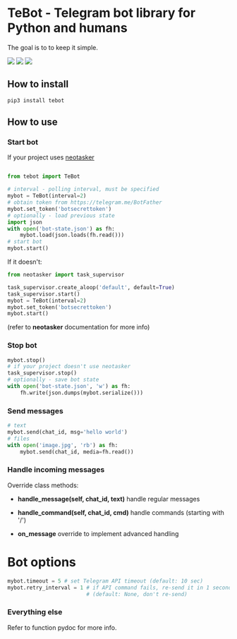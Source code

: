 # TeBot - Telegram bot library for Python and humans

The goal is to to keep it simple.

<img src="https://img.shields.io/pypi/v/tebot.svg" />
<img src="https://img.shields.io/badge/license-MIT-green.svg" />
<img src="https://img.shields.io/badge/python-3.6%20%7C%203.7%20%7C%203.8-blue.svg" />

## How to install

```shell
pip3 install tebot
```

## How to use

### Start bot

If your project uses [neotasker](https://github.com/alttch/neotasker)

```python

from tebot import TeBot

# interval - polling interval, must be specified
mybot = TeBot(interval=2)
# obtain token from https://telegram.me/BotFather
mybot.set_token('botsecrettoken')
# optionally - load previous state
import json
with open('bot-state.json') as fh:
    mybot.load(json.loads(fh.read()))
# start bot
mybot.start()
```

If it doesn't:

```python
from neotasker import task_supervisor

task_supervisor.create_aloop('default', default=True)
task_supervisor.start()
mybot = TeBot(interval=2)
mybot.set_token('botsecrettoken')
mybot.start()
```

(refer to **neotasker** documentation for more info)

### Stop bot

```python
mybot.stop()
# if your project doesn't use neotasker
task_supervisor.stop()
# optionally - save bot state
with open('bot-state.json', 'w') as fh:
    fh.write(json.dumps(mybot.serialize()))
```

### Send messages

```python
# text
mybot.send(chat_id, msg='hello world')
# files
with open('image.jpg', 'rb') as fh:
    mybot.send(chat_id, media=fh.read())
```

### Handle incoming messages

Override class methods:

* **handle_message(self, chat_id, text)** handle regular messages
* **handle_command(self, chat_id, cmd)** handle commands (starting with '/')

* **on_message** override to implement advanced handling

# Bot options

```python
mybot.timeout = 5 # set Telegram API timeout (default: 10 sec)
mybot.retry_interval = 1 # if API command fails, re-send it in 1 second
                         # (default: None, don't re-send)
```

### Everything else

Refer to function pydoc for more info.
